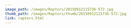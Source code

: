 ```yaml
---
image_path: /images/Raptors/20150912115736-572.jpg
thumb_path: /images/Raptors/thumb/20150912115736-572.jpg
link: raptors.html
---
```

